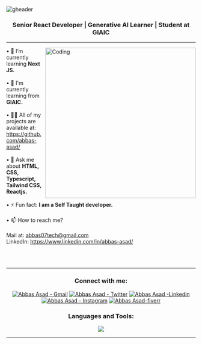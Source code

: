 ![gheader](https://iili.io/2ztxRGj.jpg)
<h3 align="center">Senior React Developer | Generative AI Learner | Student at GIAIC</h3>
<hr>
<!-- <h1 align="center">Hi 👋, I'm Abbas Asad</h1> 
<h1 align="center">A Front-end Developer from Pakistan</h1> -->
<img  align="right" alt="Coding" width="400" src="https://cdn.dribbble.com/users/1162077/screenshots/3848914/programmer.gif">
<head>


• 🌱 I’m currently learning **Next JS.** <br> <br> 
• 📗 I'm currently learning from **GIAIC.** <br> <br> 
• 👨‍💻 All of my projects are available at: https://github.com/abbas-asad/ <br> <br> 
• 💬 Ask me about **HTML, CSS, Typescript, Tailwind CSS, Reactjs.** <br> <br> 
• ⚡ Fun fact: **I am a Self Taught developer.** <br> <br> 
• 📫 How to reach me?  <br> <br>Mail at: abbas07tech@gmail.com <br>  LinkedIn: https://www.linkedin.com/in/abbas-asad/ <br><br> 

<br>
<hr>

<h3 align="center">Connect with me:</h3>
<p align="center">
 <a href="mailto:abbas07tech@gmail.com" target="_blank"><img src="https://img.shields.io/badge/-Email-0D1117?style=for-the-badge&logo=Gmail" alt="Abbas Asad - Gmail"></a>
    <a href="" target="_blank"><img src="https://img.shields.io/badge/Twitter-0D1117?style=for-the-badge&logo=twitter" alt="Abbas Asad - Twitter"></a>
    <a href="https://www.linkedin.com/in/abbas-asad/" target="_blank"><img src="https://img.shields.io/badge/Linkedin-0D1117?style=for-the-badge&logo=linkedin&logoColor=3881f5" alt="Abbas Asad -Linkedin"></a>
    <a href="" target="_blank"><img src="https://img.shields.io/badge/Instagram-0D1117?style=for-the-badge&logo=instagram" alt="Abbas Asad - Instagram"></a>
    <a href="" target="_blank"><img src="https://img.shields.io/badge/Fiverr-0D1117?style=for-the-badge&logo=fiverr" alt="Abbas Asad-fiverr"></a>
</p>

<h3 align="center">Languages and Tools:</h3>
<p align="center">
<a href="https://skillicons.dev">
<img src="https://skillicons.dev/icons?i=html,css,js,typescript,nodejs,tailwind,bootstrap,figma,react,next,netlify,vercel,github" /></a>
</p>
<hr>
